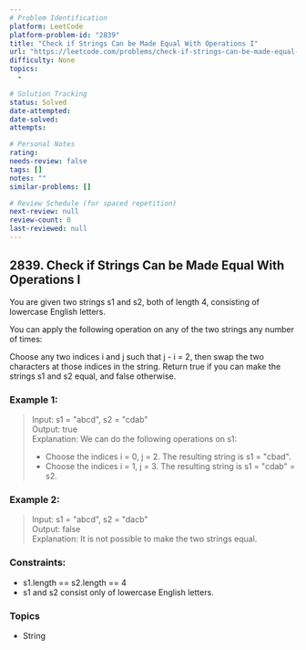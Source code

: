 ```yaml
---
# Problem Identification
platform: LeetCode
platform-problem-id: "2839"
title: "Check if Strings Can be Made Equal With Operations I"
url: "https://leetcode.com/problems/check-if-strings-can-be-made-equal-with-operations-i/"
difficulty: None
topics:
  -

# Solution Tracking
status: Solved
date-attempted:
date-solved:
attempts:

# Personal Notes
rating:
needs-review: false
tags: []
notes: ""
similar-problems: []

# Review Schedule (for spaced repetition)
next-review: null
review-count: 0
last-reviewed: null
---
```


## 2839. Check if Strings Can be Made Equal With Operations I
You are given two strings s1 and s2, both of length 4, consisting of lowercase English letters.

You can apply the following operation on any of the two strings any number of times:

Choose any two indices i and j such that j - i = 2, then swap the two characters at those indices in the string.
Return true if you can make the strings s1 and s2 equal, and false otherwise.

### Example 1:

> Input: s1 = "abcd", s2 = "cdab"<br/>
> Output: true<br/>
> Explanation: We can do the following operations on s1:<br/>
> - Choose the indices i = 0, j = 2. The resulting string is s1 = "cbad".
> - Choose the indices i = 1, j = 3. The resulting string is s1 = "cdab" = s2.

### Example 2:

> Input: s1 = "abcd", s2 = "dacb"<br/>
> Output: false<br/>
> Explanation: It is not possible to make the two strings equal.

### Constraints:

- s1.length == s2.length == 4
- s1 and s2 consist only of lowercase English letters.

### Topics

- String